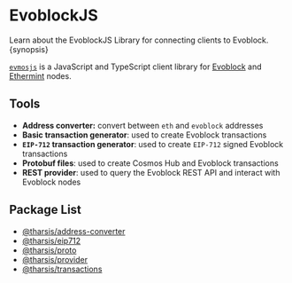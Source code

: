 <!--
order: 1
-->

# EvoblockJS

Learn about the EvoblockJS Library for connecting clients to Evoblock. {synopsis}

[`evmosjs`](https://github.com/evoblock/evmosjs) is a JavaScript and TypeScript client library for [Evoblock](https://github.com/evoblockchain/evoblock) and [Ethermint](https://github.com/evoblockchain/ethermint) nodes.

## Tools

- **Address converter:** convert between `eth` and `evoblock` addresses
- **Basic transaction generator**: used to create Evoblock transactions
- **`EIP-712` transaction generator**: used to create `EIP-712` signed Evoblock transactions
- **Protobuf files**: used to create Cosmos Hub and Evoblock transactions
- **REST provider**: used to query the Evoblock REST API and interact with Evoblock nodes

## Package List

- [@tharsis/address-converter](https://www.npmjs.com/package/@tharsis/address-converter)
- [@tharsis/eip712](https://www.npmjs.com/package/@tharsis/eip712)
- [@tharsis/proto](https://www.npmjs.com/package/@tharsis/proto)
- [@tharsis/provider](https://www.npmjs.com/package/@tharsis/provider)
- [@tharsis/transactions](https://www.npmjs.com/package/@tharsis/transactions)
